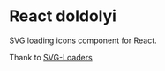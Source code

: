 # React doldolyi

SVG loading icons component for React.

Thank to [SVG-Loaders](https://github.com/SamHerbert/SVG-Loaders)
